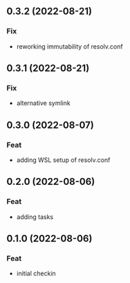 ## 0.3.2 (2022-08-21)

### Fix

- reworking immutability of resolv.conf

## 0.3.1 (2022-08-21)

### Fix

- alternative symlink

## 0.3.0 (2022-08-07)

### Feat

- adding WSL setup of resolv.conf

## 0.2.0 (2022-08-06)

### Feat

- adding tasks

## 0.1.0 (2022-08-06)

### Feat

- initial checkin
